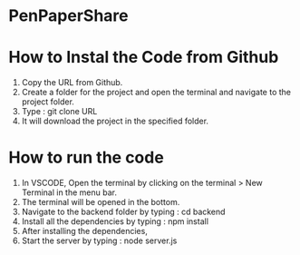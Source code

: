 # PenPaperShare

# How to Instal the Code from Github

  1. Copy the URL from Github.
  2. Create a folder for the project and open the terminal and navigate to the project folder.
  3. Type : git clone URL
  4. It will download the project in the specified folder.


# How to run the code 

   1. In VSCODE, Open the terminal by clicking on the terminal > New Terminal in the menu bar.
   2. The terminal will be opened in the bottom.
   3. Navigate to the backend folder by typing : cd backend
   4. Install all the dependencies by typing : npm install
   5. After installing the dependencies,
   6. Start the server by typing : node server.js
